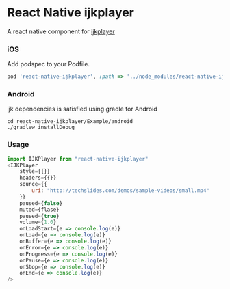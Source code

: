# React Native ijkplayer

A react native component for [ijkplayer](https://github.com/Bilibili/ijkplayer)

### iOS

Add podspec to your Podfile.

```ruby
pod 'react-native-ijkplayer', :path => '../node_modules/react-native-ijkplayer/ios/react-native-ijkplayer.podspec'
```

### Android

ijk dependencies is satisfied using gradle for Android

```
cd react-native-ijkplayer/Example/android
./gradlew installDebug
```

### Usage

```js
import IJKPlayer from "react-native-ijkplayer"
<IJKPlayer
    style={{}}
    headers={{}}
    source={{
        uri: "http://techslides.com/demos/sample-videos/small.mp4"
    }}
    paused={false}
    muted={flase}
    paused={true}
    volume={1.0}
    onLoadStart={e => console.log(e)}
    onLoad={e => console.log(e)}
    onBuffer={e => console.log(e)}
    onError={e => console.log(e)}
    onProgress={e => console.log(e)}
    onPause={e => console.log(e)}
    onStop={e => console.log(e)}
    onEnd={e => console.log(e)}
/>
```
